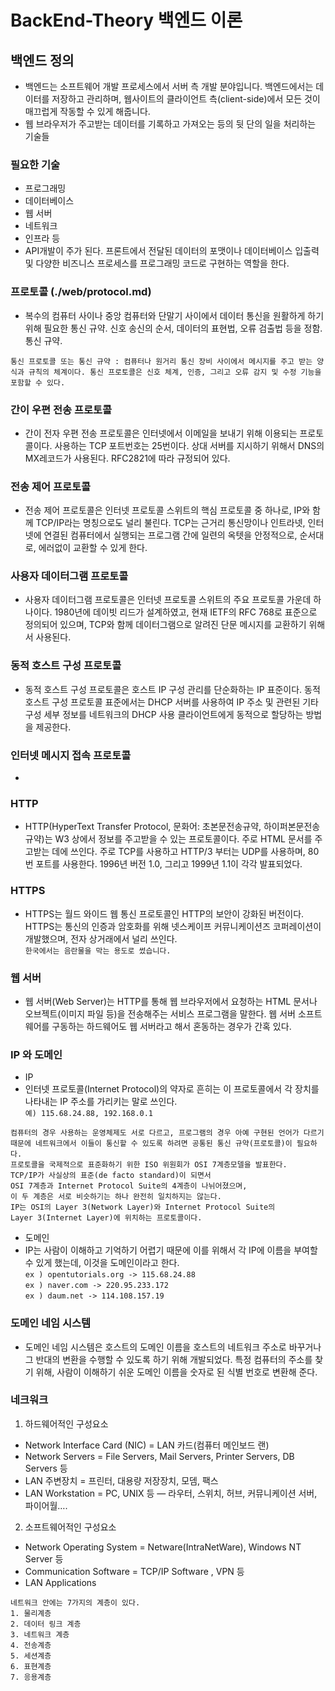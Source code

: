 # BackEnd-Theory 백엔드 이론
## 백엔드 정의 
- 백엔드는 소프트웨어 개발 프로세스에서 서버 측 개발 분야입니다. 백엔드에서는 데이터를 저장하고 관리하며, 웹사이트의 클라이언트 측(client-side)에서 모든 것이 매끄럽게 작동할 수 있게 해줍니다.
- 웹 브라우저가 주고받는 데이터를 기록하고 가져오는 등의 뒷 단의 일을 처리하는 기술들
### 필요한 기술
- 프로그래밍
- 데이터베이스
- 웹 서버
- 네트워크
- 인프라 등
- API개발이 주가 된다. 프론트에서 전달된 데이터의 포맷이나 데이터베이스 입출력 및 다양한 비즈니스 프로세스를 프로그래밍 코드로 구현하는 역할을 한다.
### 프로토콜 (./web/protocol.md)
- 복수의 컴퓨터 사이나 중앙 컴퓨터와 단말기 사이에서 데이터 통신을 원활하게 하기 위해 필요한 통신 규약. 신호 송신의 순서, 데이터의 표현법, 오류 검출법 등을 정함. 통신 규약.   
```
통신 프로토콜 또는 통신 규약 : 컴퓨터나 원거리 통신 장비 사이에서 메시지를 주고 받는 양식과 규칙의 체계이다. 통신 프로토콜은 신호 체계, 인증, 그리고 오류 감지 및 수정 기능을 포함할 수 있다.
```
### 간이 우편 전송 프로토콜
- 간이 전자 우편 전송 프로토콜은 인터넷에서 이메일을 보내기 위해 이용되는 프로토콜이다. 사용하는 TCP 포트번호는 25번이다. 상대 서버를 지시하기 위해서 DNS의 MX레코드가 사용된다. RFC2821에 따라 규정되어 있다.
### 전송 제어 프로토콜
- 전송 제어 프로토콜은 인터넷 프로토콜 스위트의 핵심 프로토콜 중 하나로, IP와 함께 TCP/IP라는 명칭으로도 널리 불린다. TCP는 근거리 통신망이나 인트라넷, 인터넷에 연결된 컴퓨터에서 실행되는 프로그램 간에 일련의 옥텟을 안정적으로, 순서대로, 에러없이 교환할 수 있게 한다.
### 사용자 데이터그램 프로토콜
- 사용자 데이터그램 프로토콜은 인터넷 프로토콜 스위트의 주요 프로토콜 가운데 하나이다. 1980년에 데이빗 리드가 설계하였고, 현재 IETF의 RFC 768로 표준으로 정의되어 있으며, TCP와 함께 데이터그램으로 알려진 단문 메시지를 교환하기 위해서 사용된다.
### 동적 호스트 구성 프로토콜
- 동적 호스트 구성 프로토콜은 호스트 IP 구성 관리를 단순화하는 IP 표준이다. 동적 호스트 구성 프로토콜 표준에서는 DHCP 서버를 사용하여 IP 주소 및 관련된 기타 구성 세부 정보를 네트워크의 DHCP 사용 클라이언트에게 동적으로 할당하는 방법을 제공한다. 
### 인터넷 메시지 접속 프로토콜
-
### HTTP
- HTTP(HyperText Transfer Protocol, 문화어: 초본문전송규약, 하이퍼본문전송규약)는 W3 상에서 정보를 주고받을 수 있는 프로토콜이다. 주로 HTML 문서를 주고받는 데에 쓰인다. 주로 TCP를 사용하고 HTTP/3 부터는 UDP를 사용하며, 80번 포트를 사용한다. 1996년 버전 1.0, 그리고 1999년 1.1이 각각 발표되었다.
### HTTPS
- HTTPS는 월드 와이드 웹 통신 프로토콜인 HTTP의 보안이 강화된 버전이다. HTTPS는 통신의 인증과 암호화를 위해 넷스케이프 커뮤니케이션즈 코퍼레이션이 개발했으며, 전자 상거래에서 널리 쓰인다.   
`한국에서는 음란물을 막는 용도로 썼습니다.`
### 웹 서버
- 웹 서버(Web Server)는 HTTP를 통해 웹 브라우저에서 요청하는 HTML 문서나 오브젝트(이미지 파일 등)을 전송해주는 서비스 프로그램을 말한다. 웹 서버 소프트웨어를 구동하는 하드웨어도 웹 서버라고 해서 혼동하는 경우가 간혹 있다.
### IP 와 도메인
- IP
- 인터넷 프로토콜(Internet Protocol)의 약자로 흔히는 이 프로토콜에서 각 장치를 나타내는 IP 주소를 가리키는 말로 쓰인다.   
`예) 115.68.24.88, 192.168.0.1`   
```
컴퓨터의 경우 사용하는 운영체제도 서로 다르고, 프로그램의 경우 아예 구현된 언어가 다르기 때문에 네트워크에서 이들이 통신할 수 있도록 하려면 공통된 통신 규약(프로토콜)이 필요하다.
프로토콜을 국제적으로 표준화하기 위한 ISO 위원회가 OSI 7계층모델을 발표한다.
TCP/IP가 사실상의 표준(de facto standard)이 되면서
OSI 7계층과 Internet Protocol Suite의 4계층이 나뉘어졌으며,
이 두 계층은 서로 비슷하기는 하나 완전히 일치하지는 않는다.
IP는 OSI의 Layer 3(Network Layer)와 Internet Protocol Suite의
Layer 3(Internet Layer)에 위치하는 프로토콜이다.
```
- 도메인
- IP는 사람이 이해하고 기억하기 어렵기 때문에 이를 위해서 각 IP에 이름을 부여할 수 있게 했는데, 이것을 도메인이라고 한다.   
`ex ) opentutorials.org -> 115.68.24.88`   
`ex ) naver.com -> 220.95.233.172`   
`ex ) daum.net -> 114.108.157.19`   
### 도메인 네임 시스템
- 도메인 네임 시스템은 호스트의 도메인 이름을 호스트의 네트워크 주소로 바꾸거나 그 반대의 변환을 수행할 수 있도록 하기 위해 개발되었다. 특정 컴퓨터의 주소를 찾기 위해, 사람이 이해하기 쉬운 도메인 이름을 숫자로 된 식별 번호로 변환해 준다.
### 네크워크
1. 하드웨어적인 구성요소
- Network Interface Card (NIC) = LAN 카드(컴퓨터 메인보드 랜)
- Network Servers = File Servers, Mail Servers, Printer Servers, DB Servers 등
- LAN 주변장치 = 프린터, 대용량 저장장치, 모뎀, 팩스
- LAN Workstation = PC, UNIX 등 — 라우터, 스위치, 허브, 커뮤니케이션 서버, 파이어월….
2. 소프트웨어적인 구성요소
- Network Operating System = Netware(IntraNetWare), Windows NT Server 등
- Communication Software = TCP/IP Software , VPN 등
- LAN Applications
```
네트워크 안에는 7가지의 계층이 있다.
1. 물리계층
2. 데이터 링크 계층
3. 네트워크 계층
4. 전송계층
5. 세션계층
6. 표현계층
7. 응용계층
```

